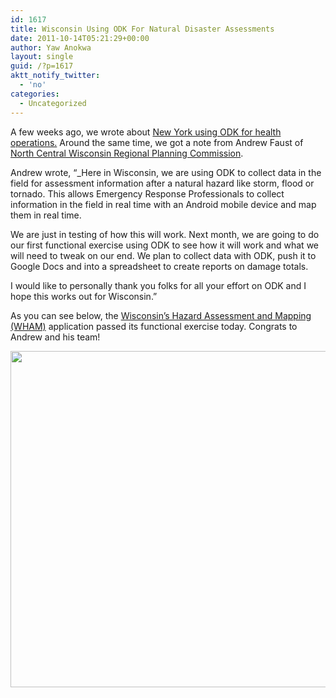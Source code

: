 ```yaml
---
id: 1617
title: Wisconsin Using ODK For Natural Disaster Assessments
date: 2011-10-14T05:21:29+00:00
author: Yaw Anokwa
layout: single
guid: /?p=1617
aktt_notify_twitter:
  - 'no'
categories:
  - Uncategorized
---
```

A few weeks ago, we wrote about [New York using ODK for health operations.](/2011/09/new-york-city-using-odk-for-health-operations/) Around the same time, we got a note from Andrew Faust of [North Central Wisconsin Regional Planning Commission](http://www.ncwrpc.org). 

Andrew wrote, &#8220;_Here in Wisconsin, we are using ODK to collect data in the field for assessment information after a natural hazard like storm, flood or tornado. This allows Emergency Response Professionals to collect information in the field in real time with an Android mobile device and map them in real time. </p> 

We are just in testing of how this will work. Next month, we are going to do our first functional exercise using ODK to see how it will work and what we will need to tweak on our end. We plan to collect data with ODK, push it to Google Docs and into a spreadsheet to create reports on damage totals.

I would like to personally thank you folks for all your effort on ODK and I hope this works out for Wisconsin.</em>&#8221;

As you can see below, the [Wisconsin&#8217;s Hazard Assessment and Mapping (WHAM)](http://www.ncwrpc.org/WHAM/) application passed its functional exercise today. Congrats to Andrew and his team!

[<img width="538" src="/assets/wp-content/uploads/2011/10/wham.png" />](https://www.google.com/fusiontables/embedviz?viz=MAP&q=select+col3%3E%3E1+from+1797591+&h=false&lat=45.3747531436229&lng=-89.20268911451967&z=15&t=1&l=col3%3E%3E1)
